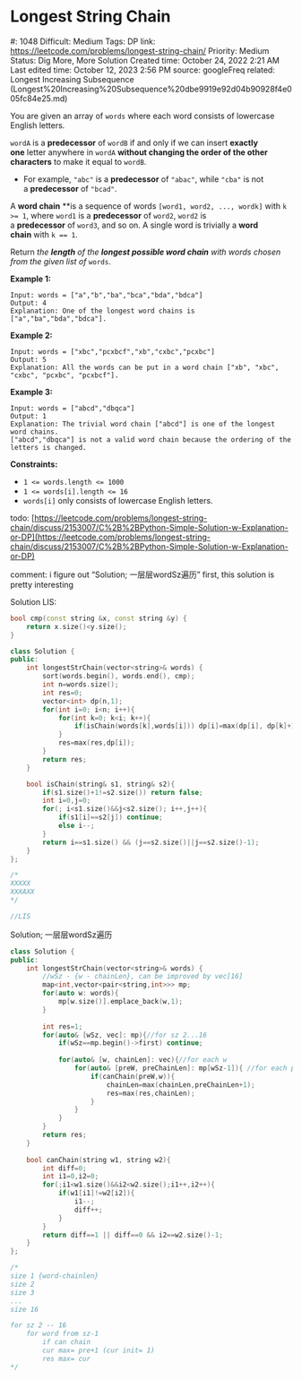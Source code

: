 # Longest String Chain

#: 1048
Difficult: Medium
Tags: DP
link: https://leetcode.com/problems/longest-string-chain/
Priority: Medium
Status: Dig More, More Solution
Created time: October 24, 2022 2:21 AM
Last edited time: October 12, 2023 2:56 PM
source: googleFreq
related: Longest Increasing Subsequence (Longest%20Increasing%20Subsequence%20dbe9919e92d04b90928f4e005fc84e25.md)

You are given an array of `words` where each word consists of lowercase English letters.

`wordA` is a **predecessor** of `wordB` if and only if we can insert **exactly one** letter anywhere in `wordA` **without changing the order of the other characters** to make it equal to `wordB`.

- For example, `"abc"` is a **predecessor** of `"abac"`, while `"cba"` is not a **predecessor** of `"bcad"`.

A **word chain** **is a sequence of words `[word1, word2, ..., wordk]` with `k >= 1`, where `word1` is a **predecessor** of `word2`, `word2` is a **predecessor** of `word3`, and so on. A single word is trivially a **word chain** with `k == 1`.

Return *the **length** of the **longest possible word chain** with words chosen from the given list of* `words`.

**Example 1:**

```
Input: words = ["a","b","ba","bca","bda","bdca"]
Output: 4
Explanation: One of the longest word chains is ["a","ba","bda","bdca"].

```

**Example 2:**

```
Input: words = ["xbc","pcxbcf","xb","cxbc","pcxbc"]
Output: 5
Explanation: All the words can be put in a word chain ["xb", "xbc", "cxbc", "pcxbc", "pcxbcf"].

```

**Example 3:**

```
Input: words = ["abcd","dbqca"]
Output: 1
Explanation: The trivial word chain ["abcd"] is one of the longest word chains.
["abcd","dbqca"] is not a valid word chain because the ordering of the letters is changed.

```

**Constraints:**

- `1 <= words.length <= 1000`
- `1 <= words[i].length <= 16`
- `words[i]` only consists of lowercase English letters.

todo: [https://leetcode.com/problems/longest-string-chain/discuss/2153007/C%2B%2BPython-Simple-Solution-w-Explanation-or-DP](https://leetcode.com/problems/longest-string-chain/discuss/2153007/C%2B%2BPython-Simple-Solution-w-Explanation-or-DP)

comment: i figure out “Solution; 一层层wordSz遍历” first, this solution is pretty interesting

Solution LIS:

```cpp
bool cmp(const string &x, const string &y) {
    return x.size()<y.size();
}

class Solution {
public:
    int longestStrChain(vector<string>& words) {
        sort(words.begin(), words.end(), cmp);
        int n=words.size();
        int res=0;
        vector<int> dp(n,1);
        for(int i=0; i<n; i++){
            for(int k=0; k<i; k++){
                if(isChain(words[k],words[i])) dp[i]=max(dp[i], dp[k]+1);
            }
            res=max(res,dp[i]);
        }
        return res;
    }

    bool isChain(string& s1, string& s2){
        if(s1.size()+1!=s2.size()) return false;
        int i=0,j=0;
        for(; i<s1.size()&&j<s2.size(); i++,j++){
            if(s1[i]==s2[j]) continue;
            else i--;
        }
        return i==s1.size() && (j==s2.size()||j==s2.size()-1);
    }
};

/*
XXXXX
XXXAXX
*/

//LIS
```

Solution; 一层层wordSz遍历

```cpp
class Solution {
public:
    int longestStrChain(vector<string>& words) {
        //wSz - {w - chainLen}, can be improved by vec[16]
        map<int,vector<pair<string,int>>> mp;
        for(auto w: words){
            mp[w.size()].emplace_back(w,1);
        }
        
        int res=1;
        for(auto& [wSz, vec]: mp){//for sz 2...16
            if(wSz==mp.begin()->first) continue;
            
            for(auto& [w, chainLen]: vec){//for each w
                for(auto& [preW, preChainLen]: mp[wSz-1]){ //for each pre w with sz-1
                    if(canChain(preW,w)){
                        chainLen=max(chainLen,preChainLen+1);
                        res=max(res,chainLen);
                    }
                }
            }
        }
        return res;
    }
    
    bool canChain(string w1, string w2){
        int diff=0;
        int i1=0,i2=0;
        for(;i1<w1.size()&&i2<w2.size();i1++,i2++){
            if(w1[i1]!=w2[i2]){
                i1--;
                diff++;
            }
        }
        return diff==1 || diff==0 && i2==w2.size()-1;
    }
};

/*
size 1 {word-chainlen}
size 2
size 3
...
size 16

for sz 2 -- 16
    for word from sz-1
        if can chain
        cur max= pre+1 (cur init= 1)
        res max= cur
*/
```